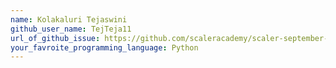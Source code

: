 ```yaml
---
name: Kolakaluri Tejaswini
github_user_name: TejTeja11
url_of_github_issue: https://github.com/scaleracademy/scaler-september-open-source-challenge/issues/304
your_favroite_programming_language: Python
---
```

